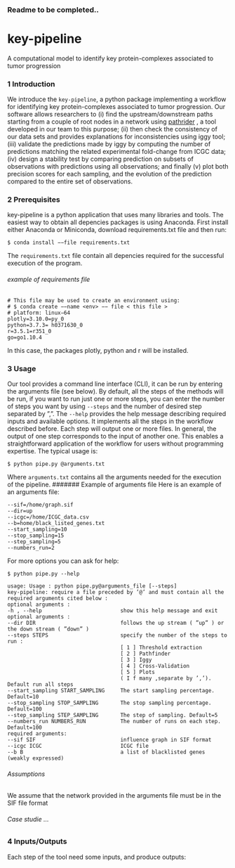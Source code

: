 ### Readme to be completed..
# key-pipeline
A computational model to identify key protein-complexes associated to tumor progression
### 1 Introduction
We introduce the ```key-pipeline```, a python package implementing a workflow for identifying key protein-complexes associated to tumor progression. Our software allows researchers to (i) find the upstream/downstream paths starting from a
couple of root nodes in a network using [pathrider](https://github.com/arnaudporet/pathrider) , a tool developed in our team
to this purpose; (ii) then check the consistency of our data sets and provides explanations for inconsistencies using iggy tool; (iii) validate the predictions made by iggy by computing the number of predictions matching the related experimental fold-change from ICGC data; (iv) design a stability test by comparing prediction on subsets of observations with predictions using all observations; and finally (v) plot both precision scores for each sampling, and the evolution of the prediction compared to the entire set of observations.
### 2 Prerequisites
key-pipeline is a python application that uses many libraries and tools. The easiest way to obtain all depencies packages is using Anaconda. First install either Anaconda or Miniconda, download requirements.txt file and then run:

```
$ conda install −−file requirements.txt
```
The ```requirements.txt``` file contain all depencies required for the successful execution of the program.
###### example of requirements file
```
# This file may be used to create an environment using:
# $ conda create −−name <env> −− file < this file >
# platform: linux−64
plotly=3.10.0=py_0
python=3.7.3= h0371630_0
r=3.5.1=r351_0
go=go1.10.4
```
In this case, the packages plotly, python and r will be installed.
### 3 Usage
Our tool provides a command line interface (CLI), it can be run by entering the arguments file (see below). By default, all the steps of the methods will be run, if you want to run just one or more steps, you can enter the number of steps you want by using ```--steps``` and the number of desired step separated by ”,”. The ```--help``` provides the help message describing required inputs and available options. It implements all the steps in the workflow described before. Each step will output one or more files. In general, the output of one step corresponds to the input of another one. This enables a straightforward application of the workflow for users without programming expertise. The typical usage is:
```
$ python pipe.py @arguments.txt
```
Where ```arguments.txt``` contains all the arguments needed for the execution of the pipeline.
####### Example of arguments file
Here is an example of an arguments file:
```
--sif=/home/graph.sif
--dir=up
--icgc=/home/ICGC_data.csv
--b=home/black_listed_genes.txt
--start_sampling=10
--stop_sampling=15
--step_sampling=5
--numbers_run=2
```
For more options you can ask for help:
```
$ python pipe.py --help
```
```
usage: Usage : python pipe.py@arguments_file [--steps]
key-pipeline: require a file preceded by ’@’ and must contain all the required arguments cited below :
optional arguments :
-h , --help                         show this help message and exit
optional arguments :
--dir DIR                           follows the up stream ( ”up” ) or the down stream ( ”down” )
--steps STEPS                       specify the number of the steps to run :
                                    [ 1 ] Threshold extraction
                                    [ 2 ] Pathfinder
                                    [ 3 ] Iggy
                                    [ 4 ] Cross-Validation
                                    [ 5 ] Plots
                                    ( I f many ,separate by ’,’). Default run all steps
--start_sampling START_SAMPLING     The start sampling percentage. Default=10
--stop_sampling STOP_SAMPLING       The stop sampling percentage. Default=100
--step_sampling STEP_SAMPLING       The step of sampling. Default=5
--numbers_run NUMBERS_RUN           The number of runs on each step. Default=100
required arguments:
--sif SIF                           influence graph in SIF format
--icgc ICGC                         ICGC file
--b B                               a list of blacklisted genes (weakly expressed)
```
###### Assumptions 
We assume that the network provided in the arguments file must be in the SIF file format
###### Case studie ...
### 4 Inputs/Outputs
Each step of the tool need some inputs, and produce outputs:
